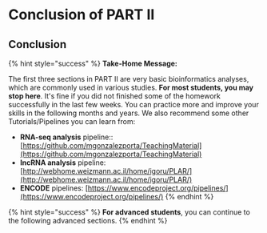 # Conclusion of PART II

## Conclusion

{% hint style="success" %}
**Take-Home Message:**  

The first three sections in PART II are  very basic bioinformatics analyses, which are commonly used in various  studies. **For most students, you may stop here**. It's fine if you did not finished some of the homework successfully in the last few weeks. You can practice more and improve your skills in the following months and years. We also recommend some other Tutorials/Pipelines you can learn from:

* **RNA-seq analysis** pipeline:: [https://github.com/mgonzalezporta/TeachingMaterial](https://github.com/mgonzalezporta/TeachingMaterial)
* **lncRNA analysis** pipeline: [http://webhome.weizmann.ac.il/home/igoru/PLAR/](http://webhome.weizmann.ac.il/home/igoru/PLAR/)
* **ENCODE** pipelines: [https://www.encodeproject.org/pipelines/](https://www.encodeproject.org/pipelines/)
{% endhint %}

{% hint style="success" %}
**For advanced students**, you can continue to the following advanced sections.
{% endhint %}





